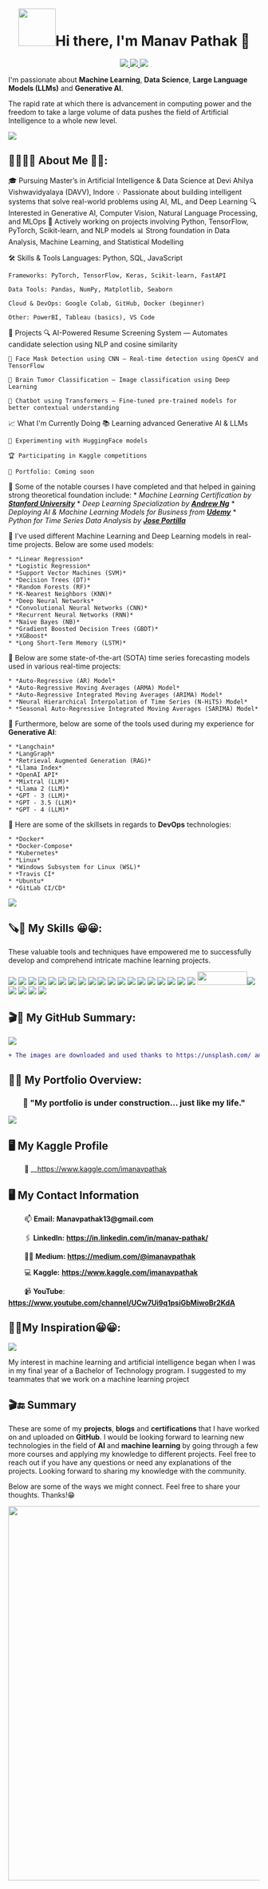    <h1 align = "center"><img src="https://github.com/suhasmaddali/GIF-files/blob/main/animat-campfire-color.gif" width="75" />Hi there, I'm Manav Pathak 👋</h1>

<p align="center">
  <a href="https://in.linkedin.com/in/manav-pathak/"> 
    <img src="https://img.shields.io/badge/LinkedIn-0077B5?style=for-the-badge&logo=linkedin&logoColor=white" />
  </a>
  <a href="https://www.kaggle.com/imanavpathak/">
    <img src="https://img.shields.io/badge/Kaggle-20BEFF?style=for-the-badge&logo=Kaggle&logoColor=white" />
  </a>
  <a href="https://imanavpathak.quora.com/">
    <img src="https://img.shields.io/badge/Quora-%23B92B27.svg?&style=for-the-badge&logo=Quora&logoColor=white" />
  </a>
</p>


I'm passionate about __Machine Learning__, __Data Science__, __Large Language Models (LLMs)__ and __Generative AI__. 

The rapid rate at which there is advancement in computing power and the freedom to take a large volume of data pushes the field of Artificial Intelligence to a whole new level.

 <img src="https://github.com/imanavpathak/imanavpathak/blob/main/Black%20and%20White%20Animated%20Black%20Friday%20Instagram%20Post.gif"/>

<h2> 👨‍🎓🙋‍♂️ About Me 💼🎒: </h2>

🎓 Pursuing Master’s in Artificial Intelligence & Data Science at Devi Ahilya Vishwavidyalaya (DAVV), Indore
💡 Passionate about building intelligent systems that solve real-world problems using AI, ML, and Deep Learning
🔍 Interested in Generative AI, Computer Vision, Natural Language Processing, and MLOps
🚀 Actively working on projects involving Python, TensorFlow, PyTorch, Scikit-learn, and NLP models
📊 Strong foundation in Data Analysis, Machine Learning, and Statistical Modelling


🛠️ Skills & Tools
    Languages: Python, SQL, JavaScript

    Frameworks: PyTorch, TensorFlow, Keras, Scikit-learn, FastAPI

    Data Tools: Pandas, NumPy, Matplotlib, Seaborn

    Cloud & DevOps: Google Colab, GitHub, Docker (beginner)

    Other: PowerBI, Tableau (basics), VS Code


📌 Projects
    🔍 AI-Powered Resume Screening System — Automates candidate selection using NLP and cosine similarity

    🤖 Face Mask Detection using CNN — Real-time detection using OpenCV and TensorFlow

    🧠 Brain Tumor Classification — Image classification using Deep Learning

    💬 Chatbot using Transformers — Fine-tuned pre-trained models for better contextual understanding


📈 What I'm Currently Doing
    📚 Learning advanced Generative AI & LLMs

    🧪 Experimenting with HuggingFace models

    🏆 Participating in Kaggle competitions

    🧠 Portfolio: Coming soon 

🔭 Some of the notable courses I have completed and that helped in gaining strong theoretical foundation include: 
    * *Machine Learning Certification by [__Stanford University__](https://www.stanford.edu/)*
    * *Deep Learning Specialization by [__Andrew Ng__](https://www.andrewng.org/)*
    * *Deploying AI & Machine Learning Models for Business from [__Udemy__](https://www.udemy.com/)*
    * *Python for Time Series Data Analysis by [__Jose Portilla__](https://www.udemy.com/user/joseportilla/)*

🔭 I've used different Machine Learning and Deep Learning models in real-time projects. Below are some used models:

    * *Linear Regression*
    * *Logistic Regression*
    * *Support Vector Machines (SVM)*
    * *Decision Trees (DT)*
    * *Random Forests (RF)*
    * *K-Nearest Neighbors (KNN)*
    * *Deep Neural Networks*
    * *Convolutional Neural Networks (CNN)*
    * *Recurrent Neural Networks (RNN)*
    * *Naive Bayes (NB)*
    * *Gradient Boosted Decision Trees (GBDT)*
    * *XGBoost*
    * *Long Short-Term Memory (LSTM)*

🔭 Below are some state-of-the-art (SOTA) time series forecasting models used in various real-time projects: 

    * *Auto-Regressive (AR) Model*
    * *Auto-Regressive Moving Averages (ARMA) Model*
    * *Auto-Regressive Integrated Moving Averages (ARIMA) Model*
    * *Neural Hierarchical Interpolation of Time Series (N-HiTS) Model*
    * *Seasonal Auto-Regressive Integrated Moving Averages (SARIMA) Model*

🔭 Furthermore, below are some of the tools used during my experience for __Generative AI__:

    * *Langchain*
    * *LangGraph*
    * *Retrieval Augmented Generation (RAG)*
    * *Llama Index*
    * *OpenAI API*
    * *Mixtral (LLM)*
    * *Llama 2 (LLM)*
    * *GPT - 3 (LLM)*
    * *GPT - 3.5 (LLM)*
    * *GPT - 4 (LLM)*

🔭 Here are some of the skillsets in regards to __DevOps__ technologies:

    * *Docker*
    * *Docker-Compose*
    * *Kubernetes*
    * *Linux*
    * *Windows Subsystem for Linux (WSL)*
    * *Travis CI*
    * *Ubuntu*
    * *GitLab CI/CD*

![](https://github.com/suhasmaddali/Images/blob/main/GitHub%20Main%20Image.jpg)



<h2>🪚🔧 My Skills 😀😀:</h2>

These valuable tools and techniques have empowered me to successfully develop and comprehend intricate machine learning projects.

[![](https://img.shields.io/badge/Python-FFD43B?style=for-the-badge&logo=python&logoColor=darkgreen)](https://www.python.org)  [![](https://img.shields.io/badge/TensorFlow-FF6F00?style=for-the-badge&logo=TensorFlow&logoColor=white)](https://www.tensorflow.org) [![](https://img.shields.io/badge/scikit_learn-F7931E?style=for-the-badge&logo=scikit-learn&logoColor=white)](https://scikit-learn.org/stable/) [![](https://img.shields.io/badge/SciPy-654FF0?style=for-the-badge&logo=SciPy&logoColor=white)](https://www.scipy.org) [![](https://img.shields.io/badge/Numpy-777BB4?style=for-the-badge&logo=numpy&logoColor=white)](https://numpy.org) [![](https://img.shields.io/badge/Pandas-2C2D72?style=for-the-badge&logo=pandas&logoColor=white)](https://pandas.pydata.org)  [![](https://img.shields.io/badge/Plotly-239120?style=for-the-badge&logo=plotly&logoColor=white)](https://plotly.com)   [![](https://img.shields.io/badge/PyTorch-EE4C2C?style=for-the-badge&logo=PyTorch&logoColor=white)](https://pytorch.org) [<img src = "https://img.shields.io/badge/MongoDB-4EA94B?style=for-the-badge&logo=mongodb&logoColor=white"/>](https://www.mongodb.com/) [![](https://img.shields.io/badge/R-276DC3?style=for-the-badge&logo=r&logoColor=white)](https://www.r-project.org) [![](https://img.shields.io/badge/Scala-DC322F?style=for-the-badge&logo=scala&logoColor=white)](https://www.scala-lang.org) [![](https://img.shields.io/badge/json-5E5C5C?style=for-the-badge&logo=json&logoColor=white)](https://www.json.org/json-en.html) [![](https://img.shields.io/badge/Tableau-E97627?style=for-the-badge&logo=Tableau&logoColor=white)](https://www.tableau.com) [![](https://img.shields.io/badge/C-00599C?style=for-the-badge&logo=c&logoColor=white)](https://www.cprogramming.com) [![](https://img.shields.io/badge/Keras-D00000?style=for-the-badge&logo=Keras&logoColor=white)](https://keras.io) [![](https://img.shields.io/badge/MySQL-00000F?style=for-the-badge&logo=mysql&logoColor=white)](https://www.mysql.com) [![](https://img.shields.io/badge/conda-342B029.svg?&style=for-the-badge&logo=anaconda&logoColor=white)](https://www.anaconda.com) [![](https://img.shields.io/badge/PowerBI-F2C811?style=for-the-badge&logo=Power%20BI&logoColor=white)](https://powerbi.microsoft.com/en-us/) [![](https://img.shields.io/badge/Colab-F9AB00?style=for-the-badge&logo=googlecolab&color=525252)](https://colab.research.google.com) [<img src = "https://img.shields.io/badge/SQLite-07405E?style=for-the-badge&logo=sqlite&logoColor=white" width = "100" height = "27.5"/>](https://www.sqlite.org/index.html)[![](https://img.shields.io/badge/LaTeX-47A141?style=for-the-badge&logo=LaTeX&logoColor=white)](https://www.latex-project.org) [![](https://img.shields.io/badge/Java-ED8B00?style=for-the-badge&logo=java&logoColor=white)](https://www.java.com/en/) [![](https://img.shields.io/badge/Microsoft_Excel-217346?style=for-the-badge&logo=microsoft-excel&logoColor=white)](https://www.microsoft.com/en-us/microsoft-365/excel) [![](https://img.shields.io/badge/Microsoft_PowerPoint-B7472A?style=for-the-badge&logo=microsoft-powerpoint&logoColor=white)](https://www.microsoft.com/en-us/microsoft-365/powerpoint) [![](https://img.shields.io/badge/Microsoft_Office-D83B01?style=for-the-badge&logo=microsoft-office&logoColor=white)](https://www.office.com)

## 🎬📠 My GitHub Summary: 

<img src = "https://github.com/suhasmaddali/Images/blob/main/Text%20Generated.gif"/>



```diff
+ The images are downloaded and used thanks to https://unsplash.com/ and https://giphy.com/ websites. 🙂
```

## 💼🎒 My Portfolio Overview:

<h3 align="center"> 🚧 "My portfolio is under construction... just like my life." </h3>

<img src = "https://github.com/imanavpathak/itzManav07/blob/main/Simple%20Black%20and%20White%20Text%20Instagram%20Post.gif">


## 🖥 My Kaggle Profile 

&emsp;&emsp; 🔗 __https://www.kaggle.com/imanavpathak





## 🖥 My Contact Information 

&emsp;&emsp; 📫 __Email:__  __Manavpathak13@gmail.com__

&emsp;&emsp; 🖇 __LinkedIn:__ __https://in.linkedin.com/in/manav-pathak/__

&emsp;&emsp; ✍🏻 __Medium:__ __https://medium.com/@imanavpathak__

&emsp;&emsp; 💻 __Kaggle:__ __https://www.kaggle.com/imanavpathak__

&emsp;&emsp; 📹 __YouTube__: __https://www.youtube.com/channel/UCw7Ui9q1psiGbMiwoBr2KdA__

## 📔📓My Inspiration😀😀:

<img src = "https://github.com/suhasmaddali/Images/blob/main/GitHub%20Inspiration%20Image.jpg"/>

My interest in machine learning and artificial intelligence began when I was in my final year of a Bachelor of Technology program. I suggested to my teammates that we work on a machine learning project
## 🎬🔚 Summary

These are some of my __projects__, __blogs__ and __certifications__ that I have worked on and uploaded on __GitHub__. I would be looking forward to learning new technologies in the field of __AI__ and __machine learning__ by going through a few more courses and applying my knowledge to different projects. Feel free to reach out if you have any questions or need any explanations of the projects. Looking forward to sharing my knowledge with the community.

Below are some of the ways we might connect. Feel free to share your thoughts. Thanks!😁

<img src = "https://github.com/suhasmaddali/GIF-files/blob/main/giphy.gif" width = "750" />
